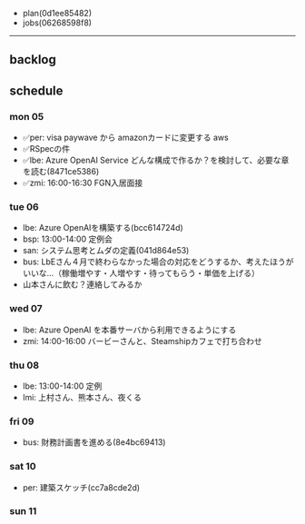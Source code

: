 
- plan(0d1ee85482)
- jobs(06268598f8)
---

## backlog

## schedule
### mon 05
- ✅per: visa paywave から amazonカードに変更する aws
- ✅RSpecの件
- ✅lbe: Azure OpenAI Service どんな構成で作るか？を検討して、必要な章を読む(8471ce5386)
- ✅zmi: 16:00-16:30 FGN入居面接
### tue 06
- lbe: Azure OpenAIを構築する(bcc614724d)
- bsp: 13:00-14:00 定例会
- san: システム思考とムダの定義(041d864e53)
- bus: LbEさん４月で終わらなかった場合の対応をどうするか、考えたほうがいいな...（稼働増やす・人増やす・待ってもらう・単価を上げる）
- 山本さんに飲む？連絡してみるか
### wed 07
- lbe: Azure OpenAI を本番サーバから利用できるようにする
- zmi: 14:00-16:00 バービーさんと、Steamshipカフェで打ち合わせ
### thu 08
- lbe: 13:00-14:00 定例
- lmi: 上村さん、熊本さん、夜くる
### fri 09
- bus: 財務計画書を進める(8e4bc69413)

### sat 10
- per: 建築スケッチ(cc7a8cde2d)

### sun 11




